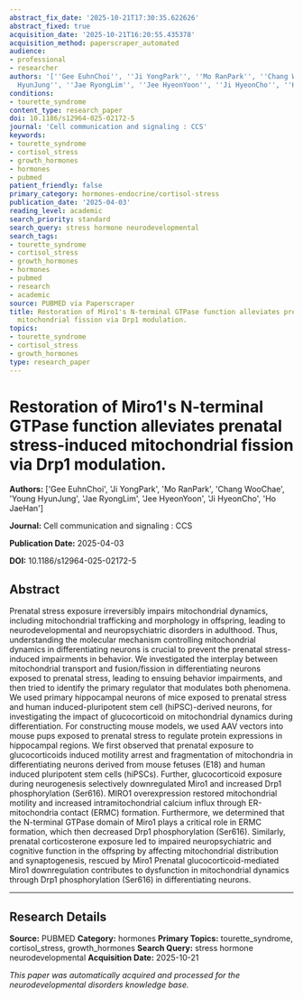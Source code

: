 ```yaml
---
abstract_fix_date: '2025-10-21T17:30:35.622626'
abstract_fixed: true
acquisition_date: '2025-10-21T16:20:55.435378'
acquisition_method: paperscraper_automated
audience:
- professional
- researcher
authors: '[''Gee EuhnChoi'', ''Ji YongPark'', ''Mo RanPark'', ''Chang WooChae'', ''Young
  HyunJung'', ''Jae RyongLim'', ''Jee HyeonYoon'', ''Ji HyeonCho'', ''Ho JaeHan'']'
conditions:
- tourette_syndrome
content_type: research_paper
doi: 10.1186/s12964-025-02172-5
journal: 'Cell communication and signaling : CCS'
keywords:
- tourette_syndrome
- cortisol_stress
- growth_hormones
- hormones
- pubmed
patient_friendly: false
primary_category: hormones-endocrine/cortisol-stress
publication_date: '2025-04-03'
reading_level: academic
search_priority: standard
search_query: stress hormone neurodevelopmental
search_tags:
- tourette_syndrome
- cortisol_stress
- growth_hormones
- hormones
- pubmed
- research
- academic
source: PUBMED via Paperscraper
title: Restoration of Miro1's N-terminal GTPase function alleviates prenatal stress-induced
  mitochondrial fission via Drp1 modulation.
topics:
- tourette_syndrome
- cortisol_stress
- growth_hormones
type: research_paper
---
```


# Restoration of Miro1's N-terminal GTPase function alleviates prenatal stress-induced mitochondrial fission via Drp1 modulation.

**Authors:** ['Gee EuhnChoi', 'Ji YongPark', 'Mo RanPark', 'Chang WooChae', 'Young HyunJung', 'Jae RyongLim', 'Jee HyeonYoon', 'Ji HyeonCho', 'Ho JaeHan']

**Journal:** Cell communication and signaling : CCS

**Publication Date:** 2025-04-03

**DOI:** 10.1186/s12964-025-02172-5

## Abstract

Prenatal stress exposure irreversibly impairs mitochondrial dynamics, including mitochondrial trafficking and morphology in offspring, leading to neurodevelopmental and neuropsychiatric disorders in adulthood. Thus, understanding the molecular mechanism controlling mitochondrial dynamics in differentiating neurons is crucial to prevent the prenatal stress-induced impairments in behavior. We investigated the interplay between mitochondrial transport and fusion/fission in differentiating neurons exposed to prenatal stress, leading to ensuing behavior impairments, and then tried to identify the primary regulator that modulates both phenomena. We used primary hippocampal neurons of mice exposed to prenatal stress and human induced-pluripotent stem cell (hiPSC)-derived neurons, for investigating the impact of glucocorticoid on mitochondrial dynamics during differentiation. For constructing mouse models, we used AAV vectors into mouse pups exposed to prenatal stress to regulate protein expressions in hippocampal regions. We first observed that prenatal exposure to glucocorticoids induced motility arrest and fragmentation of mitochondria in differentiating neurons derived from mouse fetuses (E18) and human induced pluripotent stem cells (hiPSCs). Further, glucocorticoid exposure during neurogenesis selectively downregulated Miro1 and increased Drp1 phosphorylation (Ser616). MIRO1 overexpression restored mitochondrial motility and increased intramitochondrial calcium influx through ER-mitochondria contact (ERMC) formation. Furthermore, we determined that the N-terminal GTPase domain of Miro1 plays a critical role in ERMC formation, which then decreased Drp1 phosphorylation (Ser616). Similarly, prenatal corticosterone exposure led to impaired neuropsychiatric and cognitive function in the offspring by affecting mitochondrial distribution and synaptogenesis, rescued by Miro1 Prenatal glucocorticoid-mediated Miro1 downregulation contributes to dysfunction in mitochondrial dynamics through Drp1 phosphorylation (Ser616) in differentiating neurons.

---

## Research Details

**Source:** PUBMED
**Category:** hormones
**Primary Topics:** tourette_syndrome, cortisol_stress, growth_hormones
**Search Query:** stress hormone neurodevelopmental
**Acquisition Date:** 2025-10-21

*This paper was automatically acquired and processed for the neurodevelopmental disorders knowledge base.*

